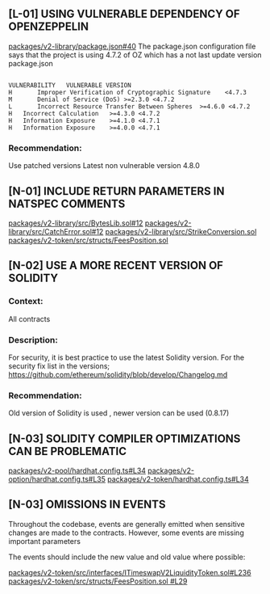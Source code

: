 ## [L-01] USING VULNERABLE DEPENDENCY OF OPENZEPPELIN
    
[packages/v2-library/package.json#40](https://github.com/code-423n4/2023-01-timeswap/blob/main/packages/v2-library/package.json#40)
The package.json configuration file says that the project is using 4.7.2 of OZ which has a not last update version
package.json
```

VULNERABILITY	VULNERABLE VERSION
H    	Improper Verification of Cryptographic Signature	<4.7.3
M   	Denial of Service (DoS)	>=2.3.0 <4.7.2
L     	Incorrect Resource Transfer Between Spheres	 >=4.6.0 <4.7.2
H	Incorrect Calculation	>=4.3.0 <4.7.2
H	Information Exposure	>=4.1.0 <4.7.1
H	Information Exposure	>=4.0.0 <4.7.1

```
### Recommendation:
Use patched versions
Latest non vulnerable version 4.8.0       

                                                                                
                                        
## [N-01] INCLUDE RETURN PARAMETERS IN NATSPEC COMMENTS
[packages/v2-library/src/BytesLib.sol#12](https://github.com/code-423n4/2023-01-timeswap/blob/main/packages/v2-library/src/BytesLib.sol#12)
[packages/v2-library/src/CatchError.sol#12](https://github.com/code-423n4/2023-01-timeswap/blob/main/packages/v2-library/src/CatchError.sol#12)
[packages/v2-library/src/StrikeConversion.sol
](https://github.com/code-423n4/2023-01-timeswap/blob/main/packages/v2-library/src/StrikeConversion.sol)
[packages/v2-token/src/structs/FeesPosition.sol](https://github.com/code-423n4/2023-01-timeswap/tree/main/packages/v2-token/src/structs)

## [N-02] USE A MORE RECENT VERSION OF SOLIDITY
### Context:
All contracts

### Description:
For security, it is best practice to use the latest Solidity version.
For the security fix list in the versions;
https://github.com/ethereum/solidity/blob/develop/Changelog.md

### Recommendation:
Old version of Solidity is used , newer version can be used (0.8.17)
## [N-03] SOLIDITY COMPILER OPTIMIZATIONS CAN BE PROBLEMATIC
[packages/v2-pool/hardhat.config.ts#L34](https://github.com/code-423n4/2023-01-timeswap/blob/main/packages/v2-pool/hardhat.config.ts#L34)
[packages/v2-option/hardhat.config.ts#L35](https://github.com/code-423n4/2023-01-timeswap/blob/main/packages/v2-option/hardhat.config.ts#L35)
[packages/v2-token/hardhat.config.ts#L34](https://github.com/code-423n4/2023-01-timeswap/blob/main/packages/v2-token/hardhat.config.ts#34)

## [N-03] OMISSIONS IN EVENTS
Throughout the codebase, events are generally emitted when sensitive changes are made to the contracts. However, some events are missing important parameters

The events should include the new value and old value where possible:

[packages/v2-token/src/interfaces/ITimeswapV2LiquidityToken.sol#L236 ](https://github.com/code-423n4/2023-01-timeswap/blob/main/packages/v2-token/src/TimeswapV2LiquidityToken.sol#L236 )                                       [packages/v2-token/src/structs/FeesPosition.sol #L29    ](  
 https://github.com/code-423n4/2023-01-timeswap/blob/main/packages/v2-token/src/structs/FeesPosition.sol#L29       )             